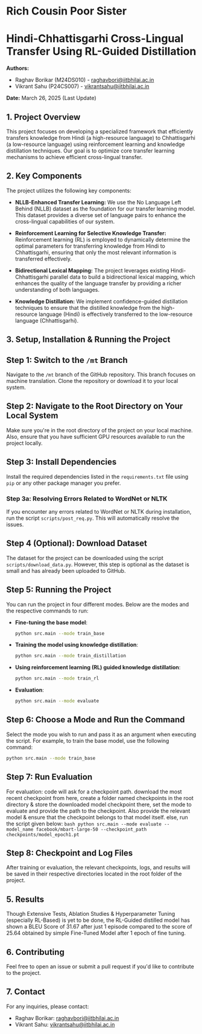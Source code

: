 # Rich Cousin Poor Sister
# Hindi-Chhattisgarhi Cross-Lingual Transfer Using RL-Guided Distillation

**Authors:**
- Raghav Borikar (M24DS010) - raghavbori@iitbhilai.ac.in
- Vikrant Sahu (P24CS007) - vikrantsahu@iitbhilai.ac.in

**Date:** March 26, 2025 (Last Update)

## 1. Project Overview
This project focuses on developing a specialized framework that efficiently transfers knowledge from Hindi (a high-resource language) to Chhattisgarhi (a low-resource language) using reinforcement learning and knowledge distillation techniques. Our goal is to optimize core transfer learning mechanisms to achieve efficient cross-lingual transfer.

## 2. Key Components
The project utilizes the following key components:

- **NLLB-Enhanced Transfer Learning:** 
  We use the No Language Left Behind (NLLB) dataset as the foundation for our transfer learning model. This dataset provides a diverse set of language pairs to enhance the cross-lingual capabilities of our system.

- **Reinforcement Learning for Selective Knowledge Transfer:** 
  Reinforcement learning (RL) is employed to dynamically determine the optimal parameters for transferring knowledge from Hindi to Chhattisgarhi, ensuring that only the most relevant information is transferred effectively.

- **Bidirectional Lexical Mapping:** 
  The project leverages existing Hindi-Chhattisgarhi parallel data to build a bidirectional lexical mapping, which enhances the quality of the language transfer by providing a richer understanding of both languages.

- **Knowledge Distillation:** 
  We implement confidence-guided distillation techniques to ensure that the distilled knowledge from the high-resource language (Hindi) is effectively transferred to the low-resource language (Chhattisgarhi).

## 3. Setup, Installation & Running the Project

## Step 1: Switch to the `/mt` Branch
Navigate to the `/mt` branch of the GitHub repository. This branch focuses on machine translation. Clone the repository or download it to your local system.

## Step 2: Navigate to the Root Directory on Your Local System
Make sure you're in the root directory of the project on your local machine. Also, ensure that you have sufficient GPU resources available to run the project locally.

## Step 3: Install Dependencies
Install the required dependencies listed in the `requirements.txt` file using `pip` or any other package manager you prefer.

### Step 3a: Resolving Errors Related to WordNet or NLTK
If you encounter any errors related to WordNet or NLTK during installation, run the script `scripts/post_req.py`. This will automatically resolve the issues.

## Step 4 (Optional): Download Dataset
The dataset for the project can be downloaded using the script `scripts/download_data.py`. However, this step is optional as the dataset is small and has already been uploaded to GitHub.

## Step 5: Running the Project
You can run the project in four different modes. Below are the modes and the respective commands to run:

- **Fine-tuning the base model**:
    ```bash
    python src.main --mode train_base
    ```

- **Training the model using knowledge distillation**:
    ```bash
    python src.main --mode train_distillation
    ```

- **Using reinforcement learning (RL) guided knowledge distillation**:
    ```bash
    python src.main --mode train_rl
    ```

- **Evaluation**:
    ```bash
    python src.main --mode evaluate
    ```

## Step 6: Choose a Mode and Run the Command
Select the mode you wish to run and pass it as an argument when executing the script. For example, to train the base model, use the following command:
```bash
python src.main --mode train_base
```
## Step 7: Run Evaluation 
For evaluation: code will ask for a checkpoint path. download the most recent checkpoint from here, create a folder named checkpoints in the root directory & store the downloaded model checkpoint there, set the mode to evaluate and provide the path to the checkpoint. Also provide the relevant model & ensure that the checkpoint belongs to that model itself. else, run the script given below:
    ```bash
    python src.main --mode evaluate --model_name facebook/mbart-large-50 --checkpoint_path checkpoints/model_epoch1.pt
    ```

## Step 8: Checkpoint and Log Files
After training or evaluation, the relevant checkpoints, logs, and results will be saved in their respective directories located in the root folder of the project.

## 5. Results
Though Extensive Tests, Ablation Studies & Hyperparameter Tuning (especially RL-Based) is yet to be done, the RL-Guided distilled model has shown a BLEU Score of 31.67 after just 1 episode compared to the score of 25.64 obtained by simple Fine-Tuned Model after 1 epoch of fine tuning.

## 6. Contributing
Feel free to open an issue or submit a pull request if you'd like to contribute to the project.

## 7. Contact
For any inquiries, please contact:
- Raghav Borikar: raghavbori@iitbhilai.ac.in
- Vikrant Sahu: vikrantsahu@iitbhilai.ac.in

